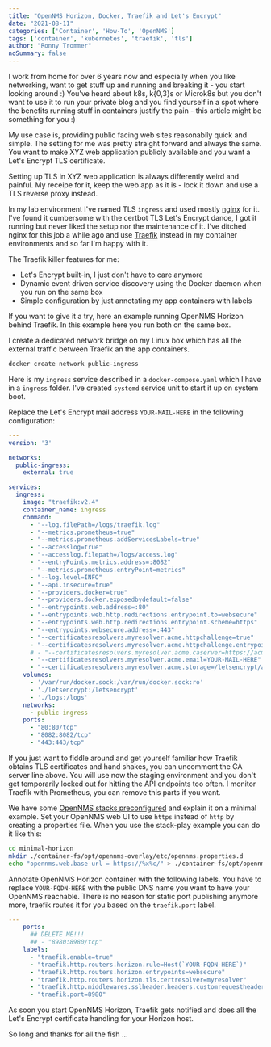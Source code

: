 ```yaml
---
title: "OpenNMS Horizon, Docker, Traefik and Let's Encrypt"
date: "2021-08-11"
categories: ['Container', 'How-To', 'OpenNMS']
tags: ['container', 'kubernetes', 'traefik', 'tls']
author: "Ronny Trommer"
noSummary: false
---
```

I work from home for over 6 years now and especially when you like networking, want to get stuff up and running and breaking it - you start looking around :)
You've heard about k8s, k{0,3}s or Microk8s but you don't want to use it to run your private blog and you find yourself in a spot where the benefits running stuff in containers justify the pain - this article might be something for you :)

My use case is, providing public facing web sites reasonabily quick and simple.
The setting for me was pretty straight forward and always the same.
You want to make XYZ web application publicly available and you want a Let's Encrypt TLS certificate.

Setting up TLS in XYZ web application is always differently weird and painful.
My receipe for it, keep the web app as it is - lock it down and use a TLS reverse proxy instead.

In my lab environment I've named TLS `ingress` and used mostly [nginx](https://www.nginx.com/) for it.
I've found it cumbersome with the certbot TLS Let's Encrypt dance, I got it running but never liked the setup nor the maintenance of it.
I've ditched nginx for this job a while ago and use [Traefik](https://doc.traefik.io) instead in my container environments and so far I'm happy with it.

The Traefik killer features for me:

* Let's Encrypt built-in, I just don't have to care anymore
* Dynamic event driven service discovery using the Docker daemon when you run on the same box
* Simple configuration by just annotating my app containers with labels

If you want to give it a try, here an example running OpenNMS Horizon behind Traefik.
In this example here you run both on the same box.

I create a dedicated network bridge on my Linux box which has all the external traffic between Traefik an the app containers.

```bash
docker create network public-ingress
```

Here is my `ingress` service described in a `docker-compose.yaml` which I have in a `ingress` folder.
I've created `systemd` service unit to start it up on system boot.

Replace the Let's Encrypt mail address `YOUR-MAIL-HERE` in the following configuration:

```yaml
---
version: '3'

networks:
  public-ingress:
    external: true

services:
  ingress:
    image: "traefik:v2.4"
    container_name: ingress
    command:
      - "--log.filePath=/logs/traefik.log"
      - "--metrics.prometheus=true"
      - "--metrics.prometheus.addServicesLabels=true"
      - "--accesslog=true"
      - "--accesslog.filepath=/logs/access.log"
      - "--entryPoints.metrics.address=:8082"
      - "--metrics.prometheus.entryPoint=metrics"
      - "--log.level=INFO"
      - "--api.insecure=true"
      - "--providers.docker=true"
      - "--providers.docker.exposedbydefault=false"
      - "--entrypoints.web.address=:80"
      - "--entrypoints.web.http.redirections.entrypoint.to=websecure"
      - "--entrypoints.web.http.redirections.entrypoint.scheme=https"
      - "--entrypoints.websecure.address=:443"
      - "--certificatesresolvers.myresolver.acme.httpchallenge=true"
      - "--certificatesresolvers.myresolver.acme.httpchallenge.entrypoint=web"
      # - "--certificatesresolvers.myresolver.acme.caserver=https://acme-staging-v02.api.letsencrypt.org/directory"
      - "--certificatesresolvers.myresolver.acme.email=YOUR-MAIL-HERE"
      - "--certificatesresolvers.myresolver.acme.storage=/letsencrypt/acme.json"
    volumes:
      - '/var/run/docker.sock:/var/run/docker.sock:ro'
      - './letsencrypt:/letsencrypt'
      - './logs:/logs'
    networks:
      - public-ingress
    ports:
      - "80:80/tcp"
      - "8082:8082/tcp"
      - "443:443/tcp"
```

If you just want to fiddle around and get yourself familiar how Traefik obtains TLS certificates and hand shakes, you can uncomment the CA server line above.
You will use now the staging environment and you don't get temporarily locked out for hitting the API endpoints too often.
I monitor Traefik with Prometheus, you can remove this parts if you want.

We have some [OpenNMS stacks preconfigured](https://github.com/opennms-forge/stack-play/tree/master/minimal-horizon) and explain it on a minimal example.
Set your OpenNMS web UI to use `https` instead of `http` by creating a properties file.
When you use the stack-play example you can do it like this:

```bash
cd minimal-horizon
mkdir ./container-fs/opt/opennms-overlay/etc/opennms.properties.d
echo "opennms.web.base-url = https://%x%c/" > ./container-fs/opt/opennms-overlay/etc/opennms.properties.d/jetty.properties
```

Annotate OpenNMS Horizon container with the following labels.
You have to replace `YOUR-FQDN-HERE` with the public DNS name you want to have your OpenNMS reachable.
There is no reason for static port publishing anymore more, traefik routes it for you based on the `traefik.port` label.

```yaml
---
    ports:
      ## DELETE ME!!!
      ## - "8980:8980/tcp"
    labels:
      - "traefik.enable=true"
      - "traefik.http.routers.horizon.rule=Host(`YOUR-FQDN-HERE`)"
      - "traefik.http.routers.horizon.entrypoints=websecure"
      - "traefik.http.routers.horizon.tls.certresolver=myresolver"
      - "traefik.http.middlewares.sslheader.headers.customrequestheaders.X-Forwarded-Proto=https"
      - "traefik.port=8980"
```

As soon you start OpenNMS Horizon, Traefik gets notified and does all the Let's Encrypt certificate handling for your Horizon host.

So long and thanks for all the fish ...
